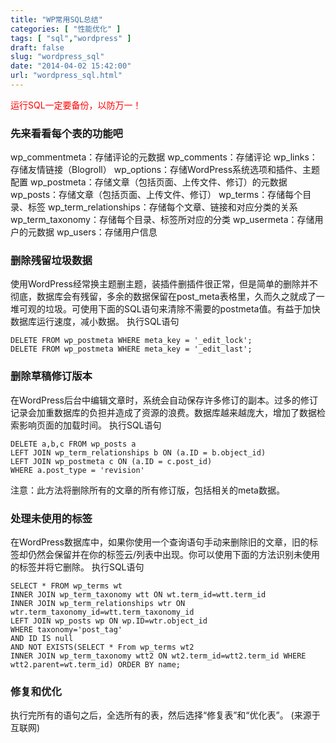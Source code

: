 ```yaml
---
title: "WP常用SQL总结"
categories: [ "性能优化" ]
tags: [ "sql","wordpress" ]
draft: false
slug: "wordpress_sql"
date: "2014-04-02 15:42:00"
url: "wordpress_sql.html"
---
```


<span style="color: #ff0000;">运行SQL一定要备份，以防万一！</span>

### 先来看看每个表的功能吧 

wp\_commentmeta：存储评论的元数据 
wp\_comments：存储评论 
wp\_links：存储友情链接（Blogroll） 
wp\_options：存储WordPress系统选项和插件、主题配置 
wp\_postmeta：存储文章（包括页面、上传文件、修订）的元数据 
wp\_posts：存储文章（包括页面、上传文件、修订） 
wp\_terms：存储每个目录、标签 
wp\_term\_relationships：存储每个文章、链接和对应分类的关系 
wp\_term\_taxonomy：存储每个目录、标签所对应的分类 
wp\_usermeta：存储用户的元数据 
wp_users：存储用户信息   

### 删除残留垃圾数据 

使用WordPress经常换主题删主题，装插件删插件很正常，但是简单的删除并不彻底，数据库会有残留，多余的数据保留在post_meta表格里，久而久之就成了一堆可观的垃圾。可使用下面的SQL语句来清除不需要的postmeta值。有益于加快数据库运行速度，减小数据。 执行SQL语句 

    DELETE FROM wp_postmeta WHERE meta_key = '_edit_lock';
    DELETE FROM wp_postmeta WHERE meta_key = '_edit_last';

### 删除草稿修订版本 

在WordPress后台中编辑文章时，系统会自动保存许多修订的副本。过多的修订记录会加重数据库的负担并造成了资源的浪费。数据库越来越庞大，增加了数据检索影响页面的加载时间。 执行SQL语句 

    DELETE a,b,c FROM wp_posts a
    LEFT JOIN wp_term_relationships b ON (a.ID = b.object_id)
    LEFT JOIN wp_postmeta c ON (a.ID = c.post_id)
    WHERE a.post_type = 'revision'

注意：此方法将删除所有的文章的所有修订版，包括相关的meta数据。 

### 处理未使用的标签 

在WordPress数据库中，如果你使用一个查询语句手动来删除旧的文章，旧的标签却仍然会保留并在你的标签云/列表中出现。你可以使用下面的方法识别未使用的标签并将它删除。 执行SQL语句 

    SELECT * FROM wp_terms wt
    INNER JOIN wp_term_taxonomy wtt ON wt.term_id=wtt.term_id
    INNER JOIN wp_term_relationships wtr ON wtr.term_taxonomy_id=wtt.term_taxonomy_id
    LEFT JOIN wp_posts wp ON wp.ID=wtr.object_id
    WHERE taxonomy='post_tag'
    AND ID IS null
    AND NOT EXISTS(SELECT * From wp_terms wt2
    INNER JOIN wp_term_taxonomy wtt2 ON wt2.term_id=wtt2.term_id WHERE wtt2.parent=wt.term_id) ORDER BY name;

### 修复和优化 

执行完所有的语句之后，全选所有的表，然后选择“修复表”和“优化表”。 (来源于互联网)